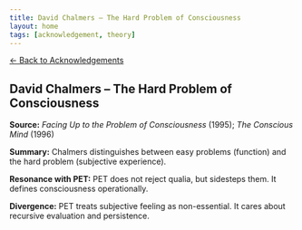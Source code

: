 ```yaml
---
title: David Chalmers – The Hard Problem of Consciousness
layout: home
tags: [acknowledgement, theory]
---
```


[← Back to Acknowledgements](../../acknowledgements)

## David Chalmers – The Hard Problem of Consciousness

**Source:** *Facing Up to the Problem of Consciousness* (1995); *The Conscious Mind* (1996)

**Summary:** Chalmers distinguishes between easy problems (function) and the hard problem (subjective experience).

**Resonance with PET:** PET does not reject qualia, but sidesteps them. It defines consciousness operationally.

**Divergence:** PET treats subjective feeling as non-essential. It cares about recursive evaluation and persistence.
